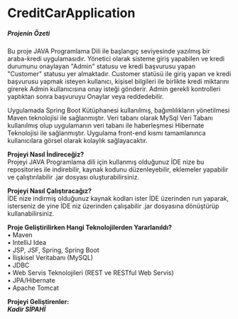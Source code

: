 # CreditCarApplication

<h5><strong>Projenin Özeti</strong></h5>
<p>Bu proje JAVA Programlama Dili ile başlangıç seviyesinde yazılmış bir araba-kredi uygulamasıdır. Yönetici olarak sisteme giriş yapabilen ve kredi durumunu onaylayan "Admin" statusu ve kredi başvurusu yapan "Customer" statusu yer almaktadır. Customer statüsü ile giriş yapan ve kredi başvurusu yapmak isteyen kullanıcı, kişisel bilgileri ile birlikte kredi miktarını girerek Admin kullanıcısına onay isteği gönderir. Admin gerekli kontrolleri yaptıktan sonra başvuruyu Onaylar veya reddedebilir.</p>

<p>Uygulamada Spring Boot Kütüphanesi kullanılmış, bağımlılıkların yönetilmesi Maven teknolojisi ile sağlanmıştır. Veri tabanı olarak MySql Veri Tabanı kullanılmış olup uygulamanın veri tabanı ile haberleşmesi Hibernate Teknolojisi ile sağlanmıştır. Uygulama front-end kısmı tamamlanınca kullanıcılara görsel olarak kolaylık sağlayacaktır. 

<strong>Projeyi Nasıl İndireceğiz?</strong><br>
Projeyi JAVA Programlama dili için kullanmış olduğunuz İDE nize bu repositories ile indirebilir, kaynak kodunu düzenleyebilir, eklemeler yapabilir ve çalıştırılabilir .jar dosyası oluşturabilirsiniz.

<strong>Projeyi Nasıl Çalıştıracağız?</strong><br>
İDE nize indirmiş olduğunuz kaynak kodları ister İDE üzerinden run yaparak, isterseniz de yine İDE niz üzerinden çalışabilir .jar dosyasına dönüştürüp kullanabilirsiniz.

<strong>Proje Geliştirilirken Hangi Teknolojilerden Yararlanıldı?</strong><br>
• Maven<br>
• IntelliJ Idea<br>
• JSP, JSF, Spring, Spring Boot<br>
• İlişkisel Veritabanı (MySQL)<br>
• JDBC<br>
• Web Servis Teknolojileri (REST ve RESTful Web Servis)<br>
• JPA/Hibernate<br>
• Apache Tomcat<br>

<strong>Projeyi Geliştirenler:</strong><br>
<strong><i>Kadir SİPAHİ</i></strong>
